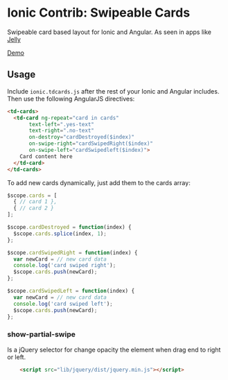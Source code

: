 Ionic Contrib: Swipeable Cards
===================

Swipeable card based layout for Ionic and Angular. As seen in apps like [Jelly](http://jelly.co/)

[Demo](http://codepen.io/ionic/pen/nxEdH)

## Usage

Include `ionic.tdcards.js` after the rest of your Ionic and Angular includes. Then use the following AngularJS directives:

```html
<td-cards>
  <td-card ng-repeat="card in cards"
       text-left=".yes-text"
       text-right=".no-text"
       on-destroy="cardDestroyed($index)"
       on-swipe-right="cardSwipedRight($index)"
       on-swipe-left="cardSwipedleft($index)">
    Card content here
  </td-card>
</td-cards>
```

To add new cards dynamically, just add them to the cards array:

```javascript
$scope.cards = [
  { // card 1 },
  { // card 2 }
];

$scope.cardDestroyed = function(index) {
  $scope.cards.splice(index, 1);
};

$scope.cardSwipedRight = function(index) {
  var newCard = // new card data
  console.log('card swiped right');
  $scope.cards.push(newCard);
};

$scope.cardSwipedLeft = function(index) {
  var newCard = // new card data
  console.log('card swiped left');
  $scope.cards.push(newCard);
};
```

### show-partial-swipe

Is a jQuery selector for change opacity the element when drag end to right or left.

```html
    <script src="lib/jquery/dist/jquery.min.js"></script>
```

